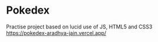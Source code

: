 # Pokedex
Practise project based on lucid use of JS, HTML5 and CSS3
https://pokedex-aradhya-jain.vercel.app/
